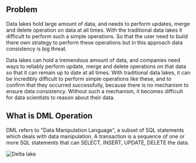 ## Problem
Data lakes hold large amount of data, and needs to perform updates, merge and delete operation on data at all times. With the traditional data lakes it difficult to perform such a simple operations. So that the user need to build there own strategy to perform these operations but in this approach data consistency is big threat.

Data lakes can hold a tremendous amount of data, and companies need ways to reliably perform update, merge and delete operations on that data so that it can remain up to date at all times. With traditional data lakes, it can be incredibly difficult to perform simple operations like these, and to confirm that they occurred successfully, because there is no mechanism to ensure data consistency. Without such a mechanism, it becomes difficult for data scientists to reason about their data.


## What is DML Operation

DML refers to "Data Manipulation Language", a subset of SQL statements which deals with data manipulation. A transaction is a sequence of one or more SQL statements that can SELECT, INSERT, UPDATE, DELETE the data.



















![Delta lake](https://github.com/gurditsingh/blog/blob/gh-pages/_screenshots/dl_ep5_t7.JPG?raw=true)
<!--stackedit_data:
eyJoaXN0b3J5IjpbLTc4NjUyMjE5OCwyODAwNzMzMzEsNTU0Mj
Q5MDUyLC0xMTE0ODQ2ODg1LDU3MzczODQ4OSwtNDA0OTAzMjQx
LDE2NDMzMTY1MSwtMTM4NzE5Nzk5MywxNTg3Mjk5OTAyLC03NT
kyMzE3NzgsOTYxMTU4Njc0LC0xNzM1MjcyNzIzLC0xNDEyMjE2
MTAsMTExODczNDkxLDE5NjY1MTY3NjksODUxMzU3MTAyLC0xNT
U3ODMxNjY5LC0xMjE1Njk0MjEzLC0xNDMxMTAzMjgyLC0xNzIw
NDMwMzkyXX0=
-->